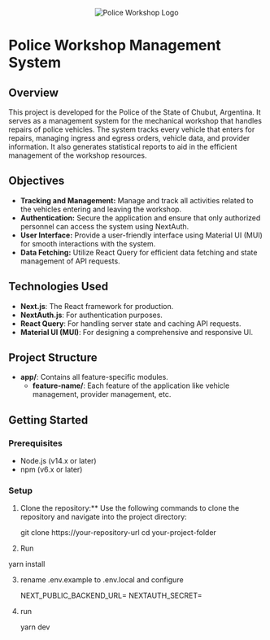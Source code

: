 
<p align="center">
  <img src="https://encrypted-tbn0.gstatic.com/images?q=tbn:ANd9GcTlR5RfWd9ND6yOkmWX1AyRJw6ebGJyQYDlc6FS-EUzLA&s" alt="Police Workshop Logo" title="Logo of the Police Workshop Management System"/>
</p>

# Police Workshop Management System

## Overview

This project is developed for the Police of the State of Chubut, Argentina. It serves as a management system for the mechanical workshop that handles repairs of police vehicles. The system tracks every vehicle that enters for repairs, managing ingress and egress orders, vehicle data, and provider information. It also generates statistical reports to aid in the efficient management of the workshop resources.

## Objectives

- **Tracking and Management:** Manage and track all activities related to the vehicles entering and leaving the workshop.
- **Authentication:** Secure the application and ensure that only authorized personnel can access the system using NextAuth.
- **User Interface:** Provide a user-friendly interface using Material UI (MUI) for smooth interactions with the system.
- **Data Fetching:** Utilize React Query for efficient data fetching and state management of API requests.

## Technologies Used

- **Next.js**: The React framework for production.
- **NextAuth.js**: For authentication purposes.
- **React Query**: For handling server state and caching API requests.
- **Material UI (MUI)**: For designing a comprehensive and responsive UI.

## Project Structure

- **app/**: Contains all feature-specific modules.
  - **feature-name/**: Each feature of the application like vehicle management, provider management, etc.

## Getting Started

### Prerequisites

- Node.js (v14.x or later)
- npm (v6.x or later)

### Setup

1. Clone the repository:**
   Use the following commands to clone the repository and navigate into the project directory:
   
   git clone https://your-repository-url
   cd your-project-folder

2. Run 

yarn install

3. rename .env.example to .env.local and configure

   NEXT_PUBLIC_BACKEND_URL=
    NEXTAUTH_SECRET=

4. run

   yarn dev

